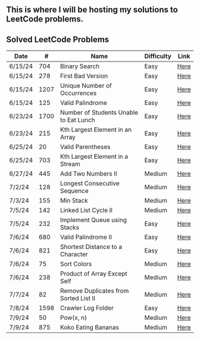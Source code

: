 ## This is where I will be hosting my solutions to LeetCode problems. 

## Solved LeetCode Problems

| Date    | #   | Name                                   | Difficulty | Link                                                                                      |
| ------- | --- | -------------------------------------- | ---------- | ----------------------------------------------------------------------------------------- |
| 6/15/24 | 704 | Binary Search                          | Easy       | [Here](https://leetcode.com/problems/binary-search/description/)                          |
| 6/15/24 | 278 | First Bad Version                      | Easy       | [Here](https://leetcode.com/problems/first-bad-version/description/)                      |
| 6/15/24 | 1207| Unique Number of Occurrences           | Easy       | [Here](https://leetcode.com/problems/unique-number-of-occurrences/description/)           |
| 6/15/24 | 125 | Valid Palindrome                       | Easy       | [Here](https://leetcode.com/problems/valid-palindrome/description/)                       |
| 6/23/24 | 1700| Number of Students Unable to Eat Lunch | Easy       | [Here](https://leetcode.com/problems/number-of-students-unable-to-eat-lunch/description/) |
| 6/23/24 | 215 | Kth Largest Element in an Array        | Easy       | [Here](https://leetcode.com/problems/kth-largest-element-in-an-array/description/)        |
| 6/25/24 | 20  | Valid Parentheses                      | Easy       | [Here](https://leetcode.com/problems/valid-parentheses/description/)                      |
| 6/25/24 | 703 | Kth Largest Element in a Stream        | Easy       | [Here](https://leetcode.com/problems/kth-largest-element-in-a-stream/description/)        |
| 6/27/24 | 445 | Add Two Numbers II                     | Medium     | [Here](https://leetcode.com/problems/add-two-numbers-ii/description/)                     |
| 7/2/24  | 128 | Longest Consecutive Sequence           | Medium     | [Here](https://leetcode.com/problems/longest-consecutive-sequence/description/)           |
| 7/3/24  | 155 | Min Stack                              | Medium     | [Here](https://leetcode.com/problems/min-stack/description/)                              |
| 7/5/24  | 142 | Linked List Cycle II                   | Medium     | [Here](https://leetcode.com/problems/linked-list-cycle-ii/description/)                   |
| 7/5/24  | 232 | Implement Queue using Stacks           | Easy       | [Here](https://leetcode.com/problems/implement-queue-using-stacks/description/)           |
| 7/6/24  | 680 | Valid Palindrome II                    | Easy       | [Here](https://leetcode.com/problems/valid-palindrome-ii/description/)                    |
| 7/6/24  | 821 | Shortest Distance to a Character       | Easy       | [Here](https://leetcode.com/problems/shortest-distance-to-a-character/description/)       |
| 7/6/24  | 75  | Sort Colors                            | Medium     | [Here](https://leetcode.com/problems/sort-colors/description/)                            |
| 7/6/24  | 238 | Product of Array Except Self           | Medium     | [Here](https://leetcode.com/problems/product-of-array-except-self/description/)           |
| 7/7/24  | 82  | Remove Duplicates from Sorted List II  | Medium     | [Here](https://leetcode.com/problems/remove-duplicates-from-sorted-list-ii/description/)  |
| 7/8/24  | 1598| Crawler Log Folder                     | Easy       | [Here](https://leetcode.com/problems/crawler-log-folder/description/)                     |
| 7/9/24  | 50  | Pow(x, n)                              | Medium     | [Here](https://leetcode.com/problems/powx-n/description/)                                 |
| 7/9/24  | 875 | Koko Eating Bananas                    | Medium     | [Here](https://leetcode.com/problems/koko-eating-bananas/description/)                    |